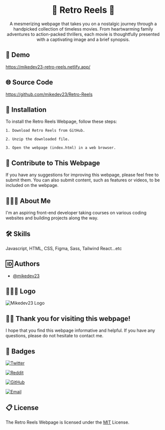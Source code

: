 <h1 align="center" id="title">📼 Retro Reels 📼</h1>

<p align="center" id="description">A mesmerizing webpage that takes you on a nostalgic journey through a handpicked collection of timeless movies. From heartwarming family adventures to action-packed thrillers, each movie is thoughtfully presented with a captivating image and a brief synopsis.</p>

## 🎦 Demo

https://mikedev23-retro-reels.netlify.app/

## 🌐 Source Code

https://github.com/mikedev23/Retro-Reels

## 🔌 Installation

To install the Retro Reels Webpage, follow these steps:

    1. Download Retro Reels from GitHub.

    2. Unzip the downloaded file.

    3. Open the webpage (index.html) in a web browser.

## 📝 Contribute to This Webpage

If you have any suggestions for improving this webpage, please feel free to submit them. You can also submit content, such as features or videos, to be included on the webpage.

## 🙋🏾‍♂️ About Me

I'm an aspiring front-end developer taking courses on various coding websites and building projects along the way.

## 🛠️ Skills

Javascript, HTML, CSS, Figma, Sass, Tailwind React...etc

## 🆔 Authors

- [@mikedev23](https://github.com/mikedev23)

## 👨🏾‍💻 Logo

![Mikedev23 Logo](https://i.redd.it/cg8wj05fmzdb1.jpg)

## 👋🏾 Thank you for visiting this webpage!

I hope that you find this webpage informative and helpful. If you have any questions, please do not hesitate to contact me.

## 🪪 Badges

[![Twitter](https://img.shields.io/badge/Twitter-mikedev23-blue?style=flat&logo=twitter)](https://twitter.com/michaelh1277)

[![Reddit](https://img.shields.io/badge/Reddit-mikedev23-orange?style=flat&logo=reddit)](https://www.reddit.com/user/mikedev23)

[![GitHub](https://img.shields.io/badge/GitHub-mikedev23-darkgreen?style=flat&logo=github)](https://github.com/mikedev23)

[![Email](https://img.shields.io/badge/Email-michaelh1277%40gmail.com-red?style=flat&logo=gmail)](mailto:michaelh1277@gmail.com)

## 📋 License

The Retro Reels Webpage is licensed under the [MIT](https://choosealicense.com/licenses/mit/) License.
